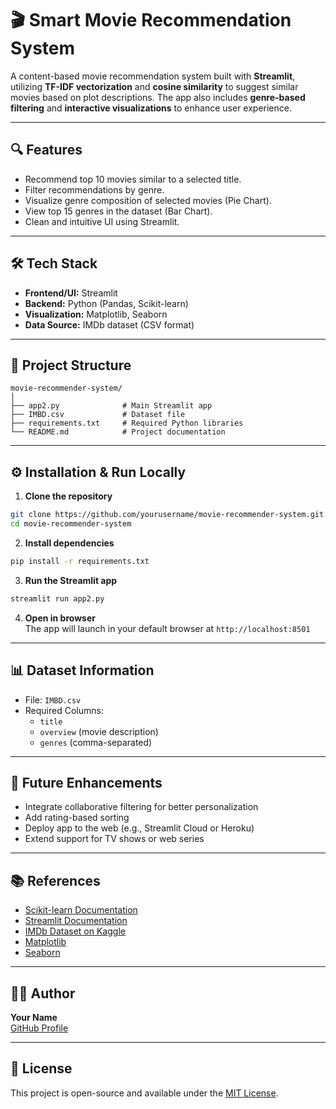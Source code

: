 # 🎬 Smart Movie Recommendation System

A content-based movie recommendation system built with **Streamlit**, utilizing **TF-IDF vectorization** and **cosine similarity** to suggest similar movies based on plot descriptions. The app also includes **genre-based filtering** and **interactive visualizations** to enhance user experience.

---

## 🔍 Features

- Recommend top 10 movies similar to a selected title.
- Filter recommendations by genre.
- Visualize genre composition of selected movies (Pie Chart).
- View top 15 genres in the dataset (Bar Chart).
- Clean and intuitive UI using Streamlit.

---

## 🛠️ Tech Stack

- **Frontend/UI:** Streamlit
- **Backend:** Python (Pandas, Scikit-learn)
- **Visualization:** Matplotlib, Seaborn
- **Data Source:** IMDb dataset (CSV format)

---

## 📁 Project Structure

```
movie-recommender-system/
│
├── app2.py              # Main Streamlit app
├── IMBD.csv             # Dataset file
├── requirements.txt     # Required Python libraries
└── README.md            # Project documentation
```

---

## ⚙️ Installation & Run Locally

1. **Clone the repository**

```bash
git clone https://github.com/yourusername/movie-recommender-system.git
cd movie-recommender-system
```

2. **Install dependencies**

```bash
pip install -r requirements.txt
```

3. **Run the Streamlit app**

```bash
streamlit run app2.py
```

4. **Open in browser**  
The app will launch in your default browser at `http://localhost:8501`

---

## 📊 Dataset Information

- File: `IMBD.csv`
- Required Columns:
  - `title`
  - `overview` (movie description)
  - `genres` (comma-separated)

---

## 🚀 Future Enhancements

- Integrate collaborative filtering for better personalization
- Add rating-based sorting
- Deploy app to the web (e.g., Streamlit Cloud or Heroku)
- Extend support for TV shows or web series

---

## 📚 References

- [Scikit-learn Documentation](https://scikit-learn.org/stable/)
- [Streamlit Documentation](https://docs.streamlit.io/)
- [IMDb Dataset on Kaggle](https://www.kaggle.com/datasets/stefanoleone992/imdb-extensive-dataset)
- [Matplotlib](https://matplotlib.org/)
- [Seaborn](https://seaborn.pydata.org/)

---

## 🧑‍💻 Author

**Your Name**  
[GitHub Profile](https://github.com/yourusername)

---

## 📄 License

This project is open-source and available under the [MIT License](LICENSE).

